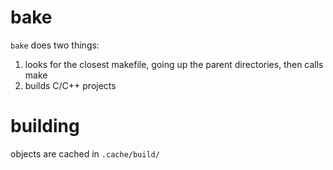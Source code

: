 # bake

`bake` does two things:
1. looks for the closest makefile, going up the parent directories, then calls make
2. builds C/C++ projects


# building

objects are cached in `.cache/build/`

